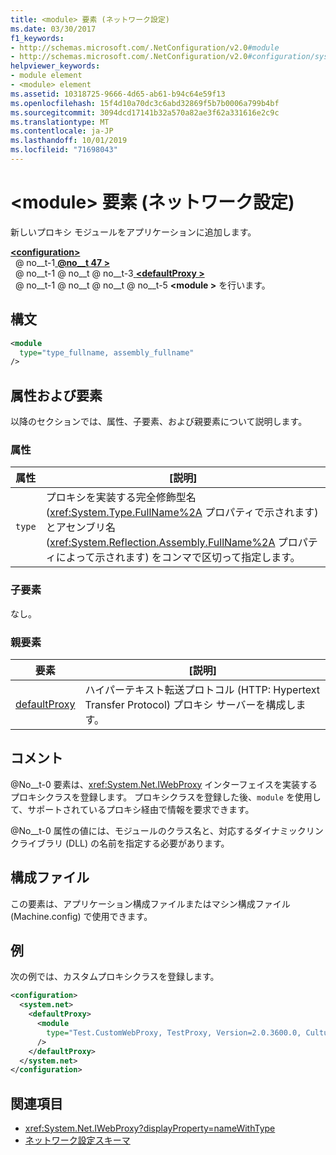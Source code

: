 ```yaml
---
title: <module> 要素 (ネットワーク設定)
ms.date: 03/30/2017
f1_keywords:
- http://schemas.microsoft.com/.NetConfiguration/v2.0#module
- http://schemas.microsoft.com/.NetConfiguration/v2.0#configuration/system.net/defaultProxy/module
helpviewer_keywords:
- module element
- <module> element
ms.assetid: 10318725-9666-4d65-ab61-b94c64e59f13
ms.openlocfilehash: 15f4d10a70dc3c6abd32869f5b7b0006a799b4bf
ms.sourcegitcommit: 3094dcd17141b32a570a82ae3f62a331616e2c9c
ms.translationtype: MT
ms.contentlocale: ja-JP
ms.lasthandoff: 10/01/2019
ms.locfileid: "71698043"
---
```

# <a name="module-element-network-settings"></a>\<module> 要素 (ネットワーク設定)
新しいプロキシ モジュールをアプリケーションに追加します。  
  
[ **\<configuration>** ](../configuration-element.md)  
&nbsp; @ no__t-1[ **@no__t 47 >** ](system-net-element-network-settings.md)  
&nbsp; @ no__t-1 @ no__t @ no__t-3[ **\<defaultProxy >** ](defaultproxy-element-network-settings.md)  
&nbsp; @ no__t-1 @ no__t @ no__t @ no__t-5 **\<module >** を行います。  
  
## <a name="syntax"></a>構文  
  
```xml  
<module   
  type="type_fullname, assembly_fullname"   
/>  
```  
  
## <a name="attributes-and-elements"></a>属性および要素  
 以降のセクションでは、属性、子要素、および親要素について説明します。  
  
### <a name="attributes"></a>属性  
  
|**属性**|**[説明]**|  
|-------------------|---------------------|  
|`type`|プロキシを実装する完全修飾型名 (<xref:System.Type.FullName%2A> プロパティで示されます) とアセンブリ名 (<xref:System.Reflection.Assembly.FullName%2A> プロパティによって示されます) をコンマで区切って指定します。|  
  
### <a name="child-elements"></a>子要素  
 なし。  
  
### <a name="parent-elements"></a>親要素  
  
|**要素**|**[説明]**|  
|-----------------|---------------------|  
|[defaultProxy](defaultproxy-element-network-settings.md)|ハイパーテキスト転送プロトコル (HTTP: Hypertext Transfer Protocol) プロキシ サーバーを構成します。|  
  
## <a name="remarks"></a>コメント  
 @No__t-0 要素は、<xref:System.Net.IWebProxy> インターフェイスを実装するプロキシクラスを登録します。 プロキシクラスを登録した後、`module` を使用して、サポートされているプロキシ経由で情報を要求できます。  
  
 @No__t-0 属性の値には、モジュールのクラス名と、対応するダイナミックリンクライブラリ (DLL) の名前を指定する必要があります。  
  
## <a name="configuration-files"></a>構成ファイル  
 この要素は、アプリケーション構成ファイルまたはマシン構成ファイル (Machine.config) で使用できます。  
  
## <a name="example"></a>例  
 次の例では、カスタムプロキシクラスを登録します。  
  
```xml  
<configuration>  
  <system.net>  
    <defaultProxy>  
      <module  
        type="Test.CustomWebProxy, TestProxy, Version=2.0.3600.0, Culture=neutral, PublicKeyToken=b23a5c561934e385"  
      />  
    </defaultProxy>  
  </system.net>  
</configuration>  
```  
  
## <a name="see-also"></a>関連項目

- <xref:System.Net.IWebProxy?displayProperty=nameWithType>
- [ネットワーク設定スキーマ](index.md)
